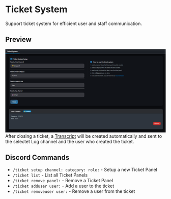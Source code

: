 # Ticket System

Support ticket system for efficient user and staff communication.

## Preview

![Ticket System Interface](../assets/images/TicketSystemInterface.png)
After closing a ticket, a [Transcript](transcript.md) will be created automatically and sent to the selectet Log channel and the user who created the ticket.

## Discord Commands

- `/ticket setup channel: category: role:` - Setup a new Ticket Panel
- `/ticket list` - List all Ticket Panels
- `/ticket remove panel:` - Remove a Ticket Panel
- `/ticket adduser user:` - Add a user to the ticket
- `/ticket removeuser user:` - Remove a user from the ticket
